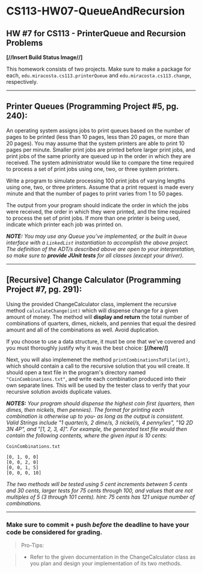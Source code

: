 # CS113-HW07-QueueAndRecursion
## HW #7 for CS113 - PrinterQueue and Recursion Problems

**[//Insert Build Status Image//]**

This homework consists of two projects. Make sure to make a package for each, `edu.miracosta.cs113.printerQueue` and `edu.miracosta.cs113.change`, respectively.


----------


## Printer Queues (Programming Project #5, pg. 240):
An operating system assigns jobs to print queues based on the number of pages to be printed (less than 10 pages, less than 20 pages, or more than 20 pages). You may assume that the system printers are able to print 10 pages per minute. Smaller print jobs are printed before larger print jobs, and print jobs of the same priority are queued up in the order in which they are received. The system administrator would like to compare the time required to process a set of print jobs using one, two, or three system printers.

Write a program to simulate processing 100 print jobs of varying lengths using one, two, or three printers. Assume that a print request is made every minute and that the number of pages to print varies from 1 to 50 pages.

The output from your program should indicate the order in which the jobs were received, the order in which they were printed, and the time required to process the set of print jobs. If more than one printer is being used, indicate which printer each job was printed on.

**_NOTE:_** _You may use any Queue you’ve implemented, or the built in `Queue` interface with a `LinkedList` instantiation to accomplish the above project. The definition of the ADT/s described above are open to your interpretation, so make sure to **provide JUnit tests** for all classes (except your driver)._


----------


## [Recursive] Change Calculator (Programming Project #7, pg. 291):

Using the provided ChangeCalculator class, implement the recursive method `calculateChange(int)` which will dispense change for a given amount of money. The method will **display and return** the total number of combinations of quarters, dimes, nickels, and pennies that equal the desired amount and all of the combinations as well. Avoid duplication. 

If you choose to use a data structure, it must be one that we've covered and you must thoroughly justify why it was the best choice: **[//here//]**

Next, you will also implemenet the method `printCombinationsToFile(int)`, which should contain a call to the recursive solution that you will create. It should open a text file in the program's directory named `"CoinCombinations.txt"`, and write each combination produced into their own separate lines. This will be used by the tester class to verify that your recursive solution avoids duplicate values. 

**_NOTES:_** _Your program should dispense the highest coin first (quarters, then dimes, then nickels, then pennies). The format for printing each combination is otherwise up to you- as long as the output is consistent. Valid Strings include "1 quarter/s, 2 dime/s, 3 nickel/s, 4 penny/ies", "1Q 2D 3N 4P", and "[1, 2, 3, 4]". For example, the generated text file would then contain the following contents, where the given input is 10 cents:_

`CoinCombinations.txt`

``` 
[0, 1, 0, 0]
[0, 0, 2, 0]
[0, 0, 1, 5]
[0, 0, 0, 10]

``` 

_The two methods will be tested using 5 cent increments between 5 cents and 30 cents, larger tests for 75 cents through 100, and values that are not multiples of 5 (3 through 101 cents). hint: 75 cents has 121 unique number of combinations._


----------


### Make sure to commit + push *before* the deadline to have your code be considered for grading.



>Pro-Tips:

>- Refer to the given documentation in the ChangeCalculator class as you plan and design your implementation of its two methods. 
